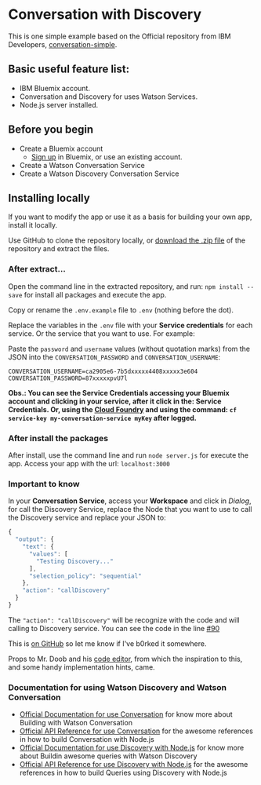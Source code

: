 # Conversation with Discovery

This is one simple example based on the Official repository from IBM Developers, [conversation-simple](https://github.com/watson-developer-cloud/conversation-simple).

## Basic useful feature list:

 * IBM Bluemix account.
 * Conversation and Discovery for uses Watson Services.
 * Node.js server installed.
 
 
## Before you begin

* Create a Bluemix account
    * [Sign up](https://console.ng.bluemix.net/registration/?target=/catalog/%3fcategory=watson) in Bluemix, or use an existing account. 
* Create a Watson Conversation Service
* Create a Watson Discovery Conversation Service
  

## Installing locally

If you want to modify the app or use it as a basis for building your own app, install it locally. 

Use GitHub to clone the repository locally, or [download the .zip file](https://github.com/sayurimizuguchi/conversation-with-discovery/archive/master.zip) of the repository and extract the files.


### After extract...

Open the command line in the extracted repository, and run: ```npm install --save``` for install all packages and execute the app.

Copy or rename the `.env.example` file to `.env` (nothing before the dot).

Replace the variables in the `.env` file with your **Service credentials** for each service. Or the service that you want to use. For example:

Paste  the `password` and `username` values (without quotation marks) from the JSON into the `CONVERSATION_PASSWORD` and `CONVERSATION_USERNAME`:

    
    CONVERSATION_USERNAME=ca2905e6-7b5dxxxxx4408xxxxx3e604
    CONVERSATION_PASSWORD=87xxxxxpvU7l
    
**Obs.: You can see the Service Credentials accessing your Bluemix account and clicking  in your service, after it click in the: Service Credentials. Or, using the [Cloud Foundry](https://docs.cloudfoundry.org/cf-cli/install-go-cli.html) and using the command: `cf service-key my-conversation-service myKey` after logged.**

### After install the packages

After install, use the command line and run ```node server.js``` for execute the app. Access your app with the url: ```localhost:3000```



### Important to know

In your **Conversation Service**, access your **Workspace** and click in *Dialog*, for call the Discovery Service, replace the Node that you want to use to call the Discovery service and replace your JSON to: 


```javascript
{
  "output": {
    "text": {
      "values": [
        "Testing Discovery..."
      ],
      "selection_policy": "sequential"
    },
    "action": "callDiscovery"
  }
}
```
The ```"action": "callDiscovery"``` will be recognize with the code and will calling to Discovery service. You can see the code in the line [#90](https://github.com/sayurimizuguchi/conversation-with-discovery/blob/master/app.js#L90)

This is [on GitHub](https://github.com/jbt/markdown-editor) so let me know if I've b0rked it somewhere.


Props to Mr. Doob and his [code editor](http://mrdoob.com/projects/code-editor/), from which
the inspiration to this, and some handy implementation hints, came.

### Documentation for using Watson Discovery and Watson Conversation

 * [Official Documentation for use Conversation](https://console.bluemix.net/docs/services/conversation/index.html) for know more about Building with Watson Conversation
 * [Official API Reference for use Conversation](https://www.ibm.com/watson/developercloud/conversation/api/v1/?node#) for the awesome references in how to build Conversation with Node.js
* [Official Documentation for use Discovery with Node.js](https://console.bluemix.net/docs/services/discovery/index.html#about) for know more about Buildin awesome queries with Watson Discovery
 * [Official API Reference for use Discovery with Node.js](https://www.ibm.com/watson/developercloud/discovery/api/v1/?node) for the awesome references in how to build Queries using Discovery with Node.js
